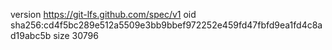 version https://git-lfs.github.com/spec/v1
oid sha256:cd4f5bc289e512a5509e3bb9bbef972252e459fd47fbfd9ea1fd4c8ad19abc5b
size 30796
